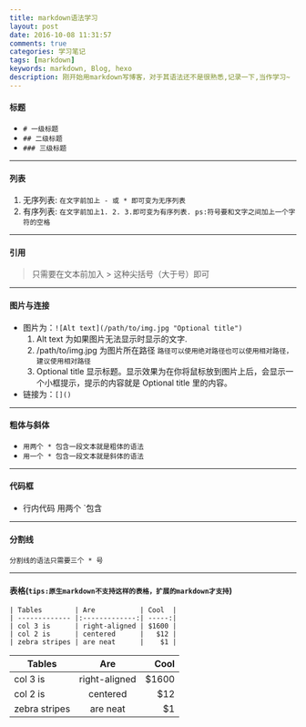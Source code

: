 ```yaml
---
title: markdown语法学习
layout: post
date: 2016-10-08 11:31:57
comments: true
categories: 学习笔记
tags: [markdown]
keywords: markdown, Blog, hexo
description: 刚开始用markdown写博客，对于其语法还不是很熟悉,记录一下,当作学习~
---
```


#### 标题
* `# 一级标题`
* `## 二级标题`
* `### 三级标题`
***
#### 列表
1. 无序列表: `在文字前加上 - 或 * 即可变为无序列表`
2. 有序列表: `在文字前加上1. 2. 3.即可变为有序列表. ps:符号要和文字之间加上一个字符的空格`
***	
#### 引用
>只需要在文本前加入 > 这种尖括号（大于号）即可 

***
#### 图片与连接
* 图片为：`![Alt text](/path/to/img.jpg "Optional title")`
	1. Alt text 为如果图片无法显示时显示的文字.
	2. /path/to/img.jpg 为图片所在路径 `路径可以使用绝对路径也可以使用相对路径，建议使用相对路径`
	3. Optional title 显示标题。显示效果为在你将鼠标放到图片上后，会显示一个小框提示，提示的内容就是 Optional title 里的内容。
* 链接为：`[]()`
***
#### 粗体与斜体
* `用两个 * 包含一段文本就是粗体的语法`
* `用一个 * 包含一段文本就是斜体的语法`
***
#### 代码框
* 行内代码 用两个 `包含 
***
#### 分割线
`分割线的语法只需要三个 * 号`
***
#### 表格(`tips:原生markdown不支持这样的表格，扩展的markdown才支持`)
```
| Tables        | Are           | Cool  |
| ------------- |:-------------:| -----:|
| col 3 is      | right-aligned | $1600 |
| col 2 is      | centered      |   $12 |
| zebra stripes | are neat      |    $1 |
```
| Tables        | Are           | Cool  |
| ------------- |:-------------:| -----:|
| col 3 is      | right-aligned | $1600 |
| col 2 is      | centered      |   $12 |
| zebra stripes | are neat      |    $1 |

